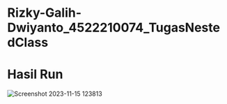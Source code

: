 # Rizky-Galih-Dwiyanto_4522210074_TugasNestedClass
# Hasil Run
![Screenshot 2023-11-15 123813](https://github.com/rizbene/Rizky-Galih-Dwiyanto_4522210074_TugasNestedClass/assets/145963319/ea5694ad-3b1c-4a8b-94a7-f02dea4666bb)
